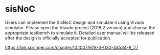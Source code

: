 # sisNoC
Users can implement the SisNoC design and simulate it using Vivado simulator.
Please open the Vivado project (2018.2 version) and choose the appropriate testbench to simulate it.
Detailed user manual will be released after the design is officially accepted for publication.

https://link.springer.com/chapter/10.1007/978-3-030-44534-8_27
